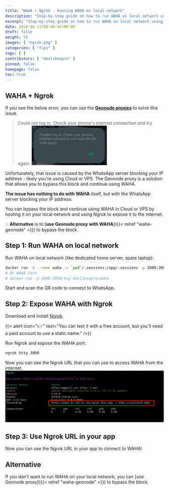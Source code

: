 ```yaml
---
title: "WAHA + Ngrok - Running WAHA on local network"
description: "Step-by-step guide on how to run WAHA on local network using Ngrok"
excerpt: "Step-by-step guide on how to run WAHA on local network using Ngrok (so you can use it on Cloud or VPS)"
date: 2024-06-11T08:48:45+00:00
draft: false
weight: 50
images: [ "ngrok.png" ]
categories: [ "Tips" ]
tags: [ ]
contributors: [ "devlikeapro" ]
pinned: false
homepage: false
toc: true
---
```


## WAHA + Ngrok

If you see the below error, you can use
the <b><a href="https://geonode.com/invite/90920" target="_blank">Geonode proxies</a></b> to solve this issue.

> Could not log in. Check your phone's internet connection and try again.
> ![Could not login](could-not-login.png)

Unfortunately, that issue is caused by the WhatsApp server blocking your IP address - likely you're using Cloud or VPS.
The Geonode proxy is a solution that allows you to bypass this block and continue using WAHA.

**The issue has nothing to do with WAHA** itself, but with the WhatsApp server blocking your IP address.

You can bypass the block and continue using WAHA in Cloud or VPS by hosting it on your local network and using Ngrok to
expose it to the internet.

💡 **Alternative** is to [**use Geonode proxy with WAHA**]({{< relref "waha-geonode" >}}) to bypass the block.

## Step 1: Run WAHA on local network

Run WAHA on local network (like dedicated home server, spare laptop):

```bash
docker run -d --name waha -v `pwd`/.sessions:/app/.sessions -p 3000:3000/tcp devlikeapro/waha-plus
# Or WAHA Core
# docker run -p 3000:3000/tcp devlikeapro/waha
```

Start and scan the QR code to connect to WhatsApp.

## Step 2: Expose WAHA with Ngrok

Download and install [Ngrok](https://ngrok.com/).

{{< alert icon="👉" text="You can test it with a free account, but you'll need a paid account to use a static name." />}}

Run Ngrok and expose the WAHA port:

```bash
ngrok http 3000
```

Now you can see the Ngrok URL that you can use to access WAHA from the internet.
![](ngrok-3000.png)

## Step 3: Use Ngrok URL in your app

Now you can use the Ngrok URL in your app to connect to WAHA!

## Alternative

If you don't want to run WAHA on your local network, you can [use Geonode proxy]({{< relref "waha-geonode" >}}) to
bypass the block.
